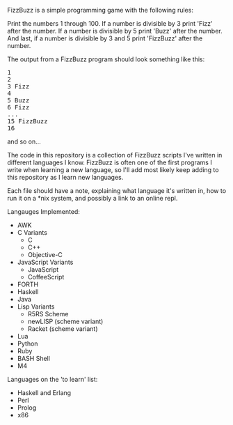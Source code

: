 FizzBuzz is a simple programming game with the following rules:

Print the numbers 1 through 100. If a number is divisible by 3 
print 'Fizz' after the number. If a number is divisible by 5 print 'Buzz'
after the number. And last, if a number is divisible by 3 and 5 print 'FizzBuzz'
after the number.

The output from a FizzBuzz program should look something like this:

<pre>
1
2
3 Fizz
4
5 Buzz
6 Fizz
...
15 FizzBuzz
16
</pre>

and so on...

The code in this repository is a collection of FizzBuzz scripts 
I've written in different languages I know. 
FizzBuzz is often one of the first programs I write
when learning a new language, so I'll 
add most likely keep adding to this repository
as I learn new languages.

Each file should have a note, explaining what language it's written in,
how to run it on a \*nix system, and possibly a link to an online repl.

Langauges Implemented:
* AWK
* C Variants 
  * C
  * C++
  * Objective-C
* JavaScript Variants
  * JavaScript
  * CoffeeScript
* FORTH
* Haskell
* Java
* Lisp Variants
  * R5RS Scheme
  * newLISP (scheme variant)
  * Racket (scheme variant)
* Lua
* Python
* Ruby
* BASH Shell
* M4

Languages on the 'to learn' list:
* Haskell and Erlang
* Perl
* Prolog
* x86
